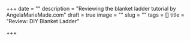 +++
date = ""
description = "Reviewing the blanket ladder tutorial by AngelaMarieMade.com"
draft = true
image = ""
slug = ""
tags = []
title = "Review: DIY Blanket Ladder"

+++
